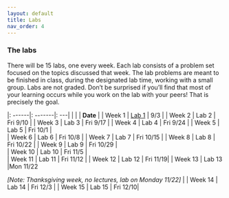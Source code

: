 ```yaml
---
layout: default 
title: Labs 
nav_order: 4
---
```


### The labs 

There will be 15 labs, one every week. Each lab consists of a problem set focused on the topics discussed that week. The lab problems are meant to be finished in class, during the designated lab time, working with a small group. Labs are not graded. Don’t be surprised if you’ll find that most of your learning occurs while you work on the lab with your peers! That is precisely the goal. 

|: ------|: -------|: ---|
|        |         | __Date__ |
| Week 1 |  [Lab 1](https://github.com/bowdoin-csci2200-f21/bowdoin-csci2200-f21.github.io/tree/main/docs/week1-lab.pdf)  | 9/3 | 
| Week 2 |  Lab 2  | Fri 9/10 |
| Week 3 |  Lab 3  | Fri 9/17 | 
| Week 4 |  Lab 4  | Fri 9/24 | 
| Week 5 |  Lab 5  | Fri 10/1 |  
| Week 6 |  Lab 6  | Fri 10/8 | 
| Week 7 |  Lab 7 | Fri 10/15 | 
| Week 8 |  Lab 8 | Fri 10/22 | 
| Week 9 |  Lab 9 | Fri 10/29 |  
| Week 10 | Lab 10 | Fri 11/5 |  
| Week 11 | Lab 11 | Fri 11/12 | 
| Week 12 | Lab 12 | Fri 11/19| 
| Week 13 | Lab 13  |Mon 11/22 

_[Note: Thanksgiving week, no lectures, lab on Monday 11/22]_ | 
| Week 14 | Lab 14  | Fri 12/3 | 
| Week 15 | Lab 15  | Fri 12/10| 
